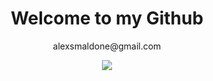 <h1 align='center'>
  Welcome to my Github
</h1>
<p align='center'>alexsmaldone@gmail.com</p>
<p align='center'>
  <a href="https://www.linkedin.com/in/alex-smaldone/">
  <img src="https://img.shields.io/badge/linkedin-%230077B5.svg?&style=for-the-badge&logo=linkedin&logoColor=white" />
</a>
</p>


